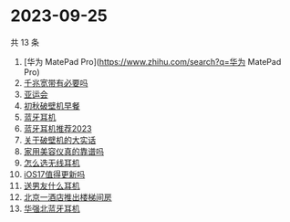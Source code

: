 # 2023-09-25

共 13 条

<!-- BEGIN ZHIHUSEARCH -->
<!-- 最后更新时间 Mon Sep 25 2023 18:11:14 GMT+0800 (China Standard Time) -->
1. [华为 MatePad Pro](https://www.zhihu.com/search?q=华为 MatePad Pro)
1. [千兆宽带有必要吗](https://www.zhihu.com/search?q=千兆宽带有必要吗)
1. [亚运会](https://www.zhihu.com/search?q=亚运会)
1. [初秋破壁机早餐](https://www.zhihu.com/search?q=初秋破壁机早餐)
1. [蓝牙耳机](https://www.zhihu.com/search?q=蓝牙耳机)
1. [蓝牙耳机推荐2023](https://www.zhihu.com/search?q=蓝牙耳机推荐2023)
1. [关于破壁机的大实话](https://www.zhihu.com/search?q=关于破壁机的大实话)
1. [家用美容仪真的靠谱吗](https://www.zhihu.com/search?q=家用美容仪真的靠谱吗)
1. [怎么选无线耳机](https://www.zhihu.com/search?q=怎么选无线耳机)
1. [iOS17值得更新吗](https://www.zhihu.com/search?q=iOS17值得更新吗)
1. [送男友什么耳机](https://www.zhihu.com/search?q=送男友什么耳机)
1. [北京一酒店推出楼梯间房](https://www.zhihu.com/search?q=北京一酒店推出楼梯间房)
1. [华强北蓝牙耳机](https://www.zhihu.com/search?q=华强北蓝牙耳机)
<!-- END ZHIHUSEARCH -->
